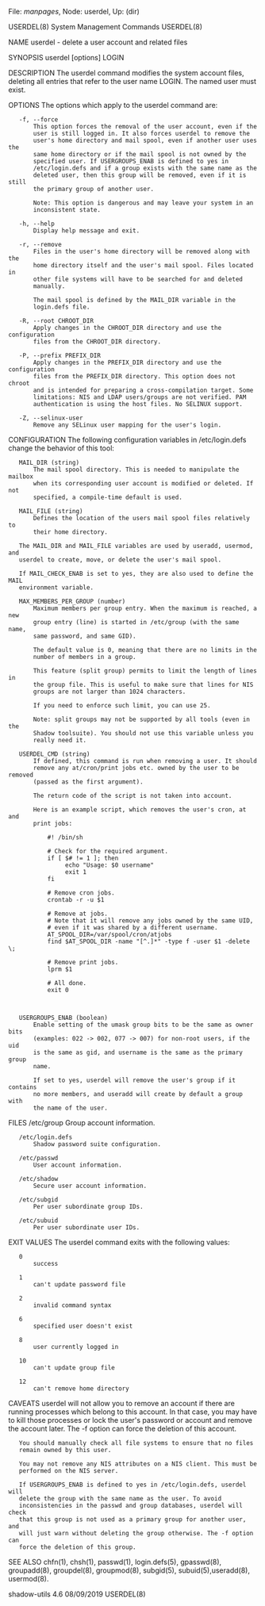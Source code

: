File: *manpages*,  Node: userdel,  Up: (dir)

USERDEL(8)                System Management Commands                USERDEL(8)



NAME
       userdel - delete a user account and related files

SYNOPSIS
       userdel [options] LOGIN

DESCRIPTION
       The userdel command modifies the system account files, deleting all
       entries that refer to the user name LOGIN. The named user must exist.

OPTIONS
       The options which apply to the userdel command are:

       -f, --force
           This option forces the removal of the user account, even if the
           user is still logged in. It also forces userdel to remove the
           user's home directory and mail spool, even if another user uses the
           same home directory or if the mail spool is not owned by the
           specified user. If USERGROUPS_ENAB is defined to yes in
           /etc/login.defs and if a group exists with the same name as the
           deleted user, then this group will be removed, even if it is still
           the primary group of another user.

           Note: This option is dangerous and may leave your system in an
           inconsistent state.

       -h, --help
           Display help message and exit.

       -r, --remove
           Files in the user's home directory will be removed along with the
           home directory itself and the user's mail spool. Files located in
           other file systems will have to be searched for and deleted
           manually.

           The mail spool is defined by the MAIL_DIR variable in the
           login.defs file.

       -R, --root CHROOT_DIR
           Apply changes in the CHROOT_DIR directory and use the configuration
           files from the CHROOT_DIR directory.

       -P, --prefix PREFIX_DIR
           Apply changes in the PREFIX_DIR directory and use the configuration
           files from the PREFIX_DIR directory. This option does not chroot
           and is intended for preparing a cross-compilation target. Some
           limitations: NIS and LDAP users/groups are not verified. PAM
           authentication is using the host files. No SELINUX support.

       -Z, --selinux-user
           Remove any SELinux user mapping for the user's login.

CONFIGURATION
       The following configuration variables in /etc/login.defs change the
       behavior of this tool:

       MAIL_DIR (string)
           The mail spool directory. This is needed to manipulate the mailbox
           when its corresponding user account is modified or deleted. If not
           specified, a compile-time default is used.

       MAIL_FILE (string)
           Defines the location of the users mail spool files relatively to
           their home directory.

       The MAIL_DIR and MAIL_FILE variables are used by useradd, usermod, and
       userdel to create, move, or delete the user's mail spool.

       If MAIL_CHECK_ENAB is set to yes, they are also used to define the MAIL
       environment variable.

       MAX_MEMBERS_PER_GROUP (number)
           Maximum members per group entry. When the maximum is reached, a new
           group entry (line) is started in /etc/group (with the same name,
           same password, and same GID).

           The default value is 0, meaning that there are no limits in the
           number of members in a group.

           This feature (split group) permits to limit the length of lines in
           the group file. This is useful to make sure that lines for NIS
           groups are not larger than 1024 characters.

           If you need to enforce such limit, you can use 25.

           Note: split groups may not be supported by all tools (even in the
           Shadow toolsuite). You should not use this variable unless you
           really need it.

       USERDEL_CMD (string)
           If defined, this command is run when removing a user. It should
           remove any at/cron/print jobs etc. owned by the user to be removed
           (passed as the first argument).

           The return code of the script is not taken into account.

           Here is an example script, which removes the user's cron, at and
           print jobs:

               #! /bin/sh

               # Check for the required argument.
               if [ $# != 1 ]; then
                    echo "Usage: $0 username"
                    exit 1
               fi

               # Remove cron jobs.
               crontab -r -u $1

               # Remove at jobs.
               # Note that it will remove any jobs owned by the same UID,
               # even if it was shared by a different username.
               AT_SPOOL_DIR=/var/spool/cron/atjobs
               find $AT_SPOOL_DIR -name "[^.]*" -type f -user $1 -delete \;

               # Remove print jobs.
               lprm $1

               # All done.
               exit 0



       USERGROUPS_ENAB (boolean)
           Enable setting of the umask group bits to be the same as owner bits
           (examples: 022 -> 002, 077 -> 007) for non-root users, if the uid
           is the same as gid, and username is the same as the primary group
           name.

           If set to yes, userdel will remove the user's group if it contains
           no more members, and useradd will create by default a group with
           the name of the user.

FILES
       /etc/group
           Group account information.

       /etc/login.defs
           Shadow password suite configuration.

       /etc/passwd
           User account information.

       /etc/shadow
           Secure user account information.

       /etc/subgid
           Per user subordinate group IDs.

       /etc/subuid
           Per user subordinate user IDs.

EXIT VALUES
       The userdel command exits with the following values:

       0
           success

       1
           can't update password file

       2
           invalid command syntax

       6
           specified user doesn't exist

       8
           user currently logged in

       10
           can't update group file

       12
           can't remove home directory

CAVEATS
       userdel will not allow you to remove an account if there are running
       processes which belong to this account. In that case, you may have to
       kill those processes or lock the user's password or account and remove
       the account later. The -f option can force the deletion of this
       account.

       You should manually check all file systems to ensure that no files
       remain owned by this user.

       You may not remove any NIS attributes on a NIS client. This must be
       performed on the NIS server.

       If USERGROUPS_ENAB is defined to yes in /etc/login.defs, userdel will
       delete the group with the same name as the user. To avoid
       inconsistencies in the passwd and group databases, userdel will check
       that this group is not used as a primary group for another user, and
       will just warn without deleting the group otherwise. The -f option can
       force the deletion of this group.

SEE ALSO
       chfn(1), chsh(1), passwd(1), login.defs(5), gpasswd(8), groupadd(8),
       groupdel(8), groupmod(8), subgid(5), subuid(5),useradd(8), usermod(8).



shadow-utils 4.6                  08/09/2019                        USERDEL(8)
